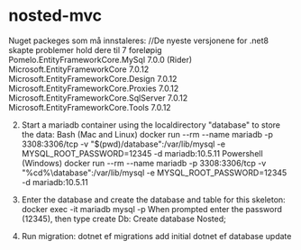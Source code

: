 # nosted-mvc

Nuget packeges som må innstaleres:
//De nyeste versjonene for .net8 skapte problemer hold dere til 7 foreløpig
Pomelo.EntityFrameworkCore.MySql	7.0.0	(Rider)
Microsoft.EntityFrameworkCore	7.0.12
Microsoft.EntityFrameworkCore.Design	7.0.12
Microsoft.EntityFrameworkCore.Proxies	7.0.12
Microsoft.EntityFrameworkCore.SqlServer	7.0.12
Microsoft.EntityFrameworkCore.Tools	7.0.12

2. Start a mariadb container using the localdirectory "database" to store the data:
Bash (Mac and Linux)
docker run --rm --name mariadb -p 3308:3306/tcp -v "$(pwd)/database":/var/lib/mysql -e MYSQL_ROOT_PASSWORD=12345 -d mariadb:10.5.11	
Powershell (Windows)
docker run --rm --name mariadb -p 3308:3306/tcp -v "%cd%\database":/var/lib/mysql -e MYSQL_ROOT_PASSWORD=12345 -d mariadb:10.5.11

3. Enter the database and create the database and table for this skeleton:
docker exec -it mariadb mysql -p
When prompted enter the password (12345), then type create Db:
Create database Nosted;

4. Run migration:
   dotnet ef migrations add initial
   dotnet ef database update
